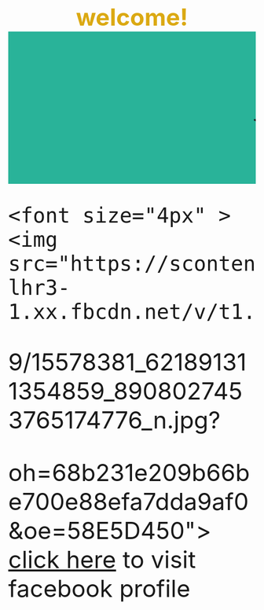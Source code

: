 <html>
 <head>
 <meta name="keyword" content="travelling,world travelling,india travelling"/>
 <meta name="discription" content="travelling,world travelling,india travelling"/>
 <meta name="author" content="shivam gupta,aashish pandey"/>
 <meta http-equiv="content-type" content="text/html; charset=UTF-8"/>
 <title>about us page</title>
 <style>
  #test{
  color:#DBA912;}
 </style>
 <style>
h1{
font-family:comic sans ms;}
</style>
 </head>
 <body>
 <div>
   <font size="10px" >
 <center><b id="test">welcome!</b></center>
 <marquee bgcolor="#29B399" behavior="scroll"><h1>welcome to world travelling website :))</h1></marquee>
 
 
    <font size="4px" >
    <img src="https://scontent-lhr3-1.xx.fbcdn.net/v/t1.0-

9/15578381_621891311354859_8908027453765174776_n.jpg?

oh=68b231e209b66be700e88efa7dda9af0&oe=58E5D450">
 <a href="https://www.facebook.com/profile.php?id=100006019870063" target="_blank">click here</a> to visit facebook profile
 
 
 
 
 
 






